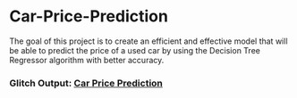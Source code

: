 # Car-Price-Prediction
The goal of this project is to create an efficient and effective model that will be able to predict the price of a used car by using the Decision Tree Regressor algorithm with better accuracy.
### Glitch Output: [Car Price Prediction](https://carprice-prediction.glitch.me/)

